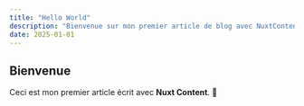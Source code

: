 ```yaml
---
title: "Hello World"
description: "Bienvenue sur mon premier article de blog avec NuxtContent."
date: 2025-01-01
---
```


## Bienvenue

Ceci est mon premier article écrit avec **Nuxt Content**. 🎉
